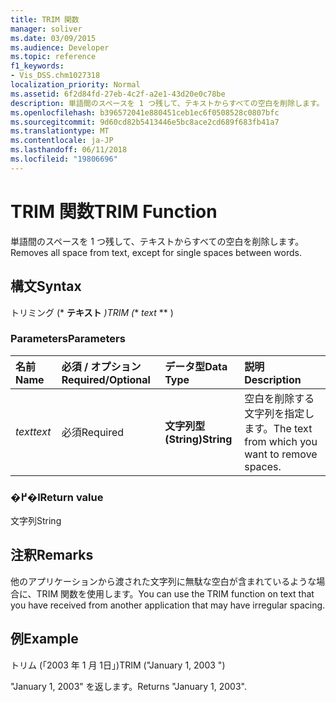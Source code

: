 ```yaml
---
title: TRIM 関数
manager: soliver
ms.date: 03/09/2015
ms.audience: Developer
ms.topic: reference
f1_keywords:
- Vis_DSS.chm1027318
localization_priority: Normal
ms.assetid: 6f2d84fd-27eb-4c2f-a2e1-43d20e0c78be
description: 単語間のスペースを 1 つ残して、テキストからすべての空白を削除します。
ms.openlocfilehash: b396572041e880451ceb1ec6f0508528c0807bfc
ms.sourcegitcommit: 9d60cd82b5413446e5bc8ace2cd689f683fb41a7
ms.translationtype: MT
ms.contentlocale: ja-JP
ms.lasthandoff: 06/11/2018
ms.locfileid: "19806696"
---
```

# <a name="trim-function"></a><span data-ttu-id="41ebb-103">TRIM 関数</span><span class="sxs-lookup"><span data-stu-id="41ebb-103">TRIM Function</span></span>

<span data-ttu-id="41ebb-104">単語間のスペースを 1 つ残して、テキストからすべての空白を削除します。</span><span class="sxs-lookup"><span data-stu-id="41ebb-104">Removes all space from text, except for single spaces between words.</span></span> 
  
## <a name="syntax"></a><span data-ttu-id="41ebb-105">構文</span><span class="sxs-lookup"><span data-stu-id="41ebb-105">Syntax</span></span>

<span data-ttu-id="41ebb-106">トリミング (* **テキスト** *)</span><span class="sxs-lookup"><span data-stu-id="41ebb-106">TRIM (** *text* ** )</span></span> 
  
### <a name="parameters"></a><span data-ttu-id="41ebb-107">Parameters</span><span class="sxs-lookup"><span data-stu-id="41ebb-107">Parameters</span></span>

|<span data-ttu-id="41ebb-108">**名前**</span><span class="sxs-lookup"><span data-stu-id="41ebb-108">**Name**</span></span>|<span data-ttu-id="41ebb-109">**必須 / オプション**</span><span class="sxs-lookup"><span data-stu-id="41ebb-109">**Required/Optional**</span></span>|<span data-ttu-id="41ebb-110">**データ型**</span><span class="sxs-lookup"><span data-stu-id="41ebb-110">**Data Type**</span></span>|<span data-ttu-id="41ebb-111">**説明**</span><span class="sxs-lookup"><span data-stu-id="41ebb-111">**Description**</span></span>|
|:-----|:-----|:-----|:-----|
| <span data-ttu-id="41ebb-112">_text_</span><span class="sxs-lookup"><span data-stu-id="41ebb-112">_text_</span></span> <br/> |<span data-ttu-id="41ebb-113">必須</span><span class="sxs-lookup"><span data-stu-id="41ebb-113">Required</span></span>  <br/> |<span data-ttu-id="41ebb-114">**文字列型 (String)**</span><span class="sxs-lookup"><span data-stu-id="41ebb-114">**String**</span></span> <br/> |<span data-ttu-id="41ebb-115">空白を削除する文字列を指定します。</span><span class="sxs-lookup"><span data-stu-id="41ebb-115">The text from which you want to remove spaces.</span></span>  <br/> |
   
### <a name="return-value"></a><span data-ttu-id="41ebb-116">�߂�l</span><span class="sxs-lookup"><span data-stu-id="41ebb-116">Return value</span></span>

<span data-ttu-id="41ebb-117">文字列</span><span class="sxs-lookup"><span data-stu-id="41ebb-117">String</span></span>
  
## <a name="remarks"></a><span data-ttu-id="41ebb-118">注釈</span><span class="sxs-lookup"><span data-stu-id="41ebb-118">Remarks</span></span>

<span data-ttu-id="41ebb-119">他のアプリケーションから渡された文字列に無駄な空白が含まれているような場合に、TRIM 関数を使用します。</span><span class="sxs-lookup"><span data-stu-id="41ebb-119">You can use the TRIM function on text that you have received from another application that may have irregular spacing.</span></span>
  
## <a name="example"></a><span data-ttu-id="41ebb-120">例</span><span class="sxs-lookup"><span data-stu-id="41ebb-120">Example</span></span>

<span data-ttu-id="41ebb-121">トリム (「2003 年 1 月 1日」)</span><span class="sxs-lookup"><span data-stu-id="41ebb-121">TRIM ("January 1, 2003 ")</span></span> 
  
<span data-ttu-id="41ebb-122">"January 1, 2003" を返します。</span><span class="sxs-lookup"><span data-stu-id="41ebb-122">Returns "January 1, 2003".</span></span> 
  

